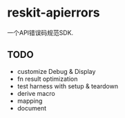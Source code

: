 # reskit-apierrors

一个API错误码规范SDK.

## TODO

- customize Debug & Display
- fn result optimization
- test harness with setup & teardown
- derive macro
- mapping
- document
